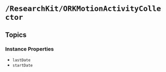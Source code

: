 # ``/ResearchKit/ORKMotionActivityCollector``

<!-- The content below this line is auto-generated and is redundant. You should either incorporate it into your content above this line or delete it. -->

## Topics

### Instance Properties

- ``lastDate``
- ``startDate``